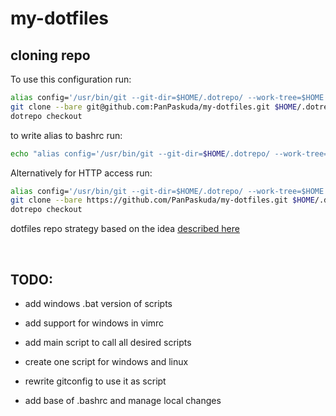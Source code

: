 # my-dotfiles

## cloning repo

To use this configuration run:
```sh
alias config='/usr/bin/git --git-dir=$HOME/.dotrepo/ --work-tree=$HOME'
git clone --bare git@github.com:PanPaskuda/my-dotfiles.git $HOME/.dotrepo
dotrepo checkout
```

to write alias to bashrc run:
```sh
echo "alias config='/usr/bin/git --git-dir=$HOME/.dotrepo/ --work-tree=$HOME'" >> $HOME/.dotrepo
```


Alternatively for HTTP access run:
```sh
alias config='/usr/bin/git --git-dir=$HOME/.dotrepo/ --work-tree=$HOME'
git clone --bare https://github.com/PanPaskuda/my-dotfiles.git $HOME/.dotrepo
dotrepo checkout
```


dotfiles repo strategy based on the idea [described here](https://www.atlassian.com/git/tutorials/dotfiles)

<br>

## TODO:
+ add windows .bat version of scripts
+ add support for windows in vimrc

+ add main script to call all desired scripts
+ create one script for windows and linux
+ rewrite gitconfig to use it as script
+ add base of .bashrc and manage local changes
